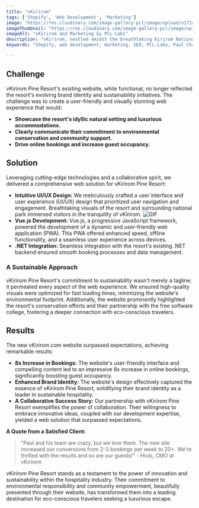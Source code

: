 ```yaml
---
title: "vKirirom"
tags: ['Shopify', 'Web Development', 'Marketing']
image: "https://res.cloudinary.com/image-gallery-pcl/image/upload/v1714789947/Blawby/vKirirom_Featured_xls84w.webp"
imageThumbnail: "https://res.cloudinary.com/image-gallery-pcl/image/upload/v1714791184/Blawby/Yearly-1_vphmtg.webp"
imageAlt: "vKirirom and Marketing by PCL Labs"
description: "vKirirom, nestled amidst the breathtaking Kirirom National Park in Cambodia, is more than just a luxurious escape.  This eco-conscious resort embodies a deep commitment to environmental conservation and community empowerment. Partnering with vKirirom Pine Resort, we embarked on a transformative journey to craft a captivating web experience that mirrored their dedication to sustainability and hospitality excellence."
keywords: "Shopify, web development, marketing, SEO, PCL-Labs, Paul Chris Luke"

---
```


## Challenge

vKirirom Pine Resort's existing website, while functional, no longer reflected the resort's evolving brand identity and sustainability initiatives. The challenge was to create a user-friendly and visually stunning web experience that would:

* **Showcase the resort's idyllic natural setting and luxurious accommodations.**
* **Clearly communicate their commitment to environmental conservation and community support.**
* **Drive online bookings and increase guest occupancy.**

## Solution

Leveraging cutting-edge technologies and a collaborative spirit, we delivered a comprehensive web solution for vKirirom Pine Resort:

* **Intuitive UI/UX Design:**  We meticulously crafted a user interface and user experience (UI/UX) design that prioritized user navigation and engagement. Breathtaking visuals of the resort and surrounding national park immersed visitors in the tranquility of vKirirom.
![GIF](https://res.cloudinary.com/image-gallery-pcl/image/upload/v1717156099/Blawby/b4109423f760a36bcb064c4a3335ce39_mhim1g.gif)
* **Vue.js Development:**  Vue.js, a progressive JavaScript framework, powered the development of a dynamic and user-friendly web application (PWA). This PWA offered enhanced speed, offline functionality, and a seamless user experience across devices.
* **.NET Integration:**  Seamless integration with the resort's existing .NET backend ensured smooth booking processes and data management.

### A Sustainable Approach

vKirirom Pine Resort's commitment to sustainability wasn't merely a tagline; it permeated every aspect of the web experience. We ensured high-quality visuals were optimized for fast loading times, minimizing the website's environmental footprint. Additionally, the website prominently highlighted the resort's conservation efforts and their partnership with the free software college, fostering a deeper connection with eco-conscious travelers.

## Results

The new vKirirom.com website surpassed expectations, achieving remarkable results:

* **8x Increase in Bookings:**  The website's user-friendly interface and compelling content led to an impressive 8x increase in online bookings, significantly boosting guest occupancy.
* **Enhanced Brand Identity:** The website's design effectively captured the essence of vKirirom Pine Resort, solidifying their brand identity as a leader in sustainable hospitality.
* **A Collaborative Success Story:**  Our partnership with vKirirom Pine Resort exemplifies the power of collaboration. Their willingness to embrace innovative ideas, coupled with our development expertise, yielded a web solution that surpassed expectations.

**A Quote from a Satisfied Client:**

> "Paul and his team are crazy, but we love them. The new site increased our conversions from 2-3 bookings per week to 20+.  We're thrilled with the results and so are our guests!" - Hicki, CMO at vKirirom

vKirirom Pine Resort stands as a testament to the power of innovation and sustainability within the hospitality industry.  Their commitment to environmental responsibility and community empowerment, beautifully presented through their website, has transformed them into a leading destination for eco-conscious travelers seeking a luxurious escape.

<!-- https://visionary-nougat-c7514e.netlify.app/ -->